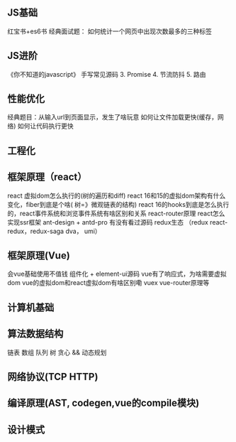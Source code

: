 ## JS基础

红宝书+es6书
经典面试题： 如何统计一个网页中出现次数最多的三种标签


## JS进阶

《你不知道的javascript》
手写常见源码
3. Promise
4. 节流防抖
5. 路由


## 性能优化

经典题目：从输入url到页面显示，发生了啥玩意
如何让文件加载更快(缓存，网络)
如何让代码执行更快


## 工程化
## 框架原理（react）

react 虚拟dom怎么执行的(树的遍历和diff)
react 16和15的虚拟dom架构有什么变化，fiber到底是个啥( 树=》微观链表的结构)
react 16的hooks到底是怎么执行的，react事件系统和浏览事件系统有啥区别和关系
react-router原理
react怎么实现ssr框架
ant-design + antd-pro 有没有看过源码
redux生态 （redux react-redux，redux-saga dva， umi）


## 框架原理(Vue)

会vue基础使用不值钱
组件化 + element-ui源码
vue有了响应式，为啥需要虚拟dom
vue的虚拟dom和react虚拟dom有啥区别嘞
vuex vue-router原理等


## 计算机基础

## 算法数据结构

链表
数组
队列
树
贪心 && 动态规划


## 网络协议(TCP HTTP)
## 编译原理(AST, codegen,vue的compile模块)
## 设计模式

